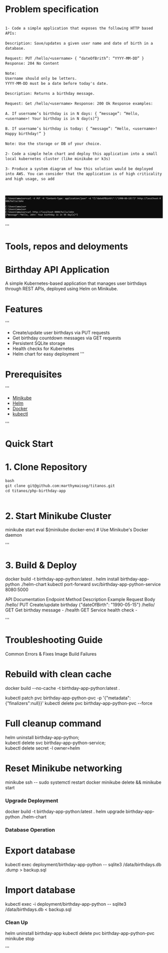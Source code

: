 
# Problem specification

```

1- Code a simple application that exposes the following HTTP based APIs: 

Description: Save/updates a given user name and date of birth in a database. 

Request: PUT /hello/<username> { “dateOfBrith”: “YYYY-MM-DD” } Response: 204 No Content 

Note: 
Username should only be letters. 
YYYY-MM-DD must be a date before today's date. 

Description: Returns a birthday message. 

Request: Get /hello/<username> Response: 200 Ok Response examples: 

A. If username’s birthday is in N days: { “message”: “Hello, <username>! Your birthday is in N day(s)”} 

B. If username’s birthday is today: { “message”: “Hello, <username>! Happy birthday!” } 

Note: Use the storage or DB of your choice. 

2- Code a simple helm chart and deploy this application into a small local kubernetes cluster (like minikube or k3s) 

3- Produce a system diagram of how this solution would be deployed into AWS. You can consider that the application is of high criticality and high usage, so add



```
![Birthday](./images/birthday.png)

'''
# Tools, repos and deloyments 

# Birthday API Application

A simple Kubernetes-based application that manages user birthdays through REST APIs, deployed using Helm on Minikube.

# Features
'''
- Create/update user birthdays via PUT requests
- Get birthday countdown messages via GET requests
- Persistent SQLite storage
- Health checks for Kubernetes
- Helm chart for easy deployment
'''
# Prerequisites
'''
- [Minikube](https://minikube.sigs.k8s.io/docs/start/)
- [Helm](https://helm.sh/docs/intro/install/)
- [Docker](https://docs.docker.com/get-docker/)
- [kubectl](https://kubernetes.io/docs/tasks/tools/)

'''
# Quick Start

# 1. Clone Repository
```
bash
git clone git@github.com:marthymaisog/titanos.git
cd titanos/php-birthday-app


```

# 2. Start Minikube Cluster
minikube start
eval $(minikube docker-env)  # Use Minikube's Docker daemon

'''

# 3. Build & Deploy

docker build -t birthday-app-python:latest .
helm install birthday-app-python ./helm-chart
kubectl port-forward svc/birthday-app-python-service 8080:5000

API Documentation
Endpoint	Method	Description	Example Request Body
/hello/<name>	PUT	Create/update birthday	{"dateOfBirth": "1990-05-15"}
/hello/<name>	GET	Get birthday message	-
/health	GET	Service health check	-


'''

# Troubleshooting Guide
Common Errors & Fixes
Image Build Failures

# Rebuild with clean cache
docker build --no-cache -t birthday-app-python:latest .

kubectl patch pvc birthday-app-python-pvc -p '{"metadata":{"finalizers":null}}'
kubectl delete pvc birthday-app-python-pvc --force

# Full cleanup command
helm uninstall birthday-app-python; \
kubectl delete svc birthday-app-python-service; \
kubectl delete secret -l owner=helm

# Reset Minikube networking
minikube ssh -- sudo systemctl restart docker
minikube delete && minikube start

### Upgrade Deployment
docker build -t birthday-app-python:latest .
helm upgrade birthday-app-python ./helm-chart

### Database Operation 

# Export database
kubectl exec deployment/birthday-app-python -- sqlite3 /data/birthdays.db .dump > backup.sql

# Import database
kubectl exec -i deployment/birthday-app-python -- sqlite3 /data/birthdays.db < backup.sql

### Clean Up

helm uninstall birthday-app
kubectl delete pvc birthday-app-python-pvc
minikube stop

'''

